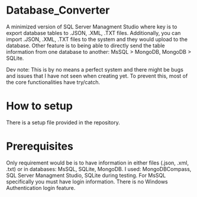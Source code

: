 ﻿# Database_Converter
A minimized version of SQL Server Managment Studio where key  is to export database tables to .JSON, .XML, .TXT files.
Additionally, you can import .JSON, .XML, .TXT files to the system and they would upload to the database.
Other feature is to being able to directly send the table information from one database to another: MsSQL > MongoDB, MongoDB > SQLite.

Dev note: This is by no means a perfect system and there might be bugs and issues that I have not seen when creating yet.
To prevent this, most of the core functionalities have try/catch.

# How to setup
There is a setup file provided in the repository.

# Prerequisites
Only requirement would be is to have information in either files (.json, .xml, .txt) or in databases: MsSQL, SQLite, MongoDB.
I used: MongoDBCompass, SQL Server Managment Studio, SQLite during testing. 
For MsSQL specifically you must have login information. There is no Windows Authentication login feature.
